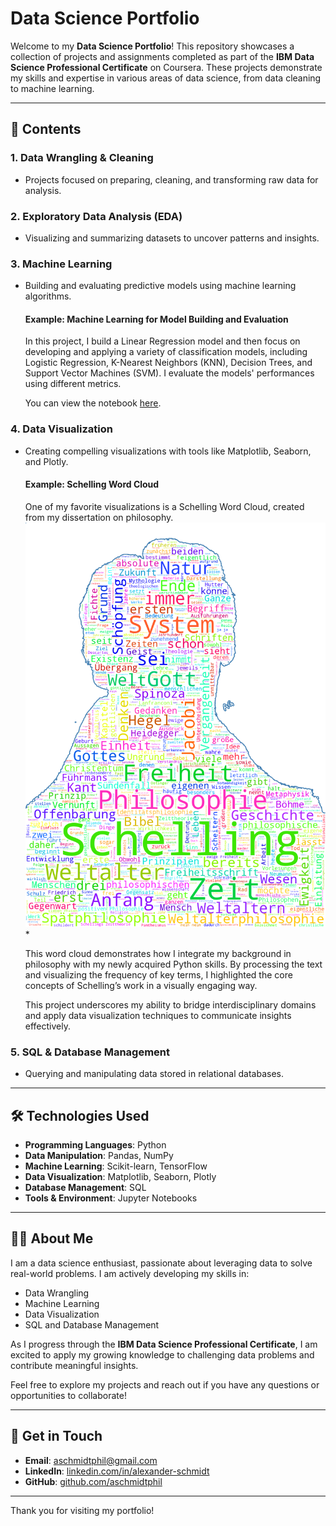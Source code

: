 # Data Science Portfolio

Welcome to my **Data Science Portfolio**! This repository showcases a collection of projects and assignments completed as part of the **IBM Data Science Professional Certificate** on Coursera. These projects demonstrate my skills and expertise in various areas of data science, from data cleaning to machine learning.

---

## 📂 Contents

### 1. **Data Wrangling & Cleaning**

- Projects focused on preparing, cleaning, and transforming raw data for analysis.

### 2. **Exploratory Data Analysis (EDA)**

- Visualizing and summarizing datasets to uncover patterns and insights.

### 3. **Machine Learning**

- Building and evaluating predictive models using machine learning algorithms.
  #### Example: **Machine Learning for Model Building and Evaluation**  
  In this project, I build a Linear Regression model and then focus on developing and applying a variety of classification models, including Logistic Regression, K-Nearest Neighbors (KNN), Decision Trees, and Support Vector Machines (SVM). I evaluate the models' performances using different metrics.

  You can view the notebook [here](https://github.com/aschmidtphil/data-science-portfolio/blob/main/Machine_Learning_with_Python_FinalAssignment.ipynb).


### 4. **Data Visualization**

- Creating compelling visualizations with tools like Matplotlib, Seaborn, and Plotly.
  #### Example: **Schelling Word Cloud**
  One of my favorite visualizations is a Schelling Word Cloud, created from my dissertation on philosophy. <img src="https://github.com/aschmidtphil/data-science-portfolio/blob/main/high_res_schelling_wordcloud.png" alt="Schelling Word Cloud" width="600"/>*


  This word cloud demonstrates how I integrate my background in philosophy with my newly acquired Python skills. By processing the text and visualizing the frequency of key terms, I highlighted the core concepts of Schelling’s work in a visually engaging way.


  This project underscores my ability to bridge interdisciplinary domains and apply data visualization techniques to communicate insights effectively.

### 5. **SQL & Database Management**

- Querying and manipulating data stored in relational databases.

---

## 🛠️ Technologies Used

- **Programming Languages**: Python
- **Data Manipulation**: Pandas, NumPy
- **Machine Learning**: Scikit-learn, TensorFlow
- **Data Visualization**: Matplotlib, Seaborn, Plotly
- **Database Management**: SQL
- **Tools & Environment**: Jupyter Notebooks

---

## 👩‍💻 About Me

I am a data science enthusiast, passionate about leveraging data to solve real-world problems. I am actively developing my skills in:

- Data Wrangling
- Machine Learning
- Data Visualization
- SQL and Database Management

As I progress through the **IBM Data Science Professional Certificate**, I am excited to apply my growing knowledge to challenging data problems and contribute meaningful insights.

Feel free to explore my projects and reach out if you have any questions or opportunities to collaborate!

---

## 📣 Get in Touch

- **Email**: [aschmidtphil@gmail.com](mailto:aschmidtphil@gmail.com)
- **LinkedIn**: [linkedin.com/in/alexander-schmidt](https://linkedin.com/in/alexander-schmidt)
- **GitHub**: [github.com/aschmidtphil](https://github.com/aschmidtphil)

---

Thank you for visiting my portfolio!
